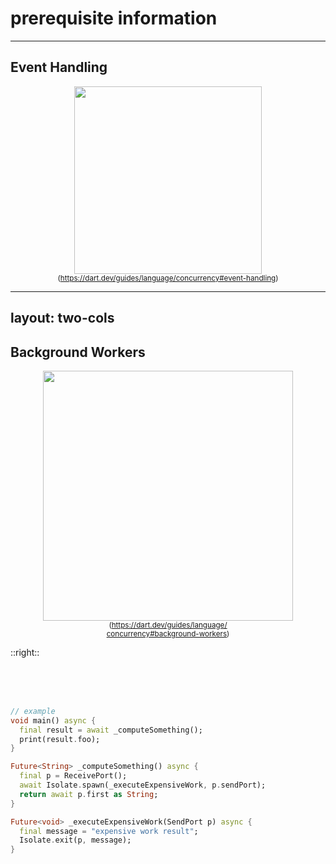 <PageTitleHeader section="prerequisite information"/>

# prerequisite information

---

<PageTitleHeader section="prerequisite information" title="Dart Isolate"/>

## Event Handling

<div align="center">
    <img src="https://dart.dev/guides/language/concurrency/images/event-jank.png" width="300"/>
    <small>
    (<a href="https://dart.dev/guides/language/concurrency#event-handling" target="_blank">https://dart.dev/guides/language/concurrency#event-handling</a>)
    </small>
</div>

---
layout: two-cols
---

<PageTitleHeader section="prerequisite information" title="Dart Isolate"/>

## Background Workers

<div align="center">
    <img src="https://dart.dev/guides/language/concurrency/images/isolate-bg-worker.png
" width="400"/>
    <small>
    (<a href="https://dart.dev/guides/language/concurrency#background-workers" target="_blank">https://dart.dev/guides/language/<br/>concurrency#background-workers</a>)
    </small>
</div>

::right::

<br/>
<br/>
<br/>

```dart
// example
void main() async {
  final result = await _computeSomething();
  print(result.foo);
}

Future<String> _computeSomething() async {
  final p = ReceivePort();
  await Isolate.spawn(_executeExpensiveWork, p.sendPort);
  return await p.first as String;
}

Future<void> _executeExpensiveWork(SendPort p) async {
  final message = "expensive work result";
  Isolate.exit(p, message);
}
```
